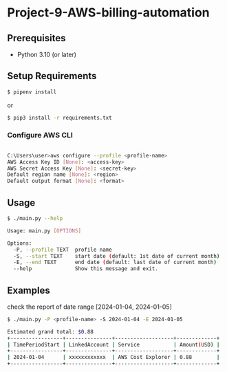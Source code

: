 # Project-9-AWS-billing-automation

## Prerequisites

- Python 3.10 (or later)


## Setup Requirements

```bash
$ pipenv install
```

or

```bash
$ pip3 install -r requirements.txt
```

### Configure AWS CLI
```bash

C:\Users\user>aws configure --profile <profile-name>
AWS Access Key ID [None]: <access-key>
AWS Secret Access Key [None]: <secret-key>
Default region name [None]: <region>
Default output format [None]: <format>

```

## Usage

```bash
$ ./main.py --help

Usage: main.py [OPTIONS]

Options:
  -P, --profile TEXT  profile name
  -S, --start TEXT    start date (default: 1st date of current month)
  -E, --end TEXT      end date (default: last date of current month)
  --help              Show this message and exit.
```

## Examples

check the report of date range [2024-01-04, 2024-01-05]

```bash
$ ./main.py -P <profile-name> -S 2024-01-04 -E 2024-01-05

Estimated grand total: $0.88
+-----------------+---------------+-------------------+-------------+
| TimePeriodStart | LinkedAccount | Service           | Amount(USD) |
+-----------------+---------------+-------------------+-------------+
| 2024-01-04      | xxxxxxxxxxxx  | AWS Cost Explorer | 0.88        |
+-----------------+---------------+-------------------+-------------+

```
